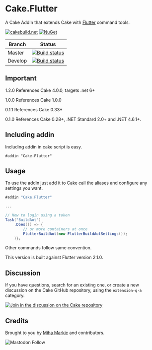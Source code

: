 ﻿# Cake.Flutter

A Cake AddIn that extends Cake with [Flutter](https://flutter.io/) command tools.

[![cakebuild.net](https://img.shields.io/badge/WWW-cakebuild.net-blue.svg)](http://cakebuild.net/)
[![NuGet](https://img.shields.io/nuget/v/Cake.Flutter.svg)](https://www.nuget.org/packages/Cake.Flutter)

|Branch|Status|
|------|------|
|Master|[![Build status](https://ci.appveyor.com/api/projects/status/github/cake-contrib/Cake.Flutter?branch=master&svg=true)](https://ci.appveyor.com/project/cakecontrib/cake-flutter)|
|Develop|[![Build status](https://ci.appveyor.com/api/projects/status/github/cake-contrib/Cake.Flutter?branch=develop&svg=true)](https://ci.appveyor.com/project/cakecontrib/cake-flutter)|

## Important

1.2.0 References Cake 4.0.0, targets .net 6+

1.0.0 References Cake 1.0.0

0.1.1 References Cake 0.33+

0.1.0 References Cake 0.28+, .NET Standard 2.0+ and .NET 4.6.1+.

## Including addin
Including addin in cake script is easy.
```
#addin "Cake.Flutter"
```
## Usage

To use the addin just add it to Cake call the aliases and configure any settings you want.

```csharp
#addin "Cake.Flutter"

...

// How to login using a token
Task("BuildAot")
	.Does(() => {
		// or more containers at once
		FlutterBuildAot(new FlutterBuildAotSettings());
	)};
```
Other commands follow same convention.

This version is built against Flutter version 2.1.0.

## Discussion

If you have questions, search for an existing one, or create a new discussion on the Cake GitHub repository, using the `extension-q-a` category.

[![Join in the discussion on the Cake repository](https://img.shields.io/badge/GitHub-Discussions-green?logo=github)](https://github.com/cake-build/cake/discussions/categories/extension-q-a)

## Credits

Brought to you by [Miha Markic](https://github.com/MihaMarkic) and contributors. 

![Mastodon Follow](https://img.shields.io/mastodon/follow/001030236)
